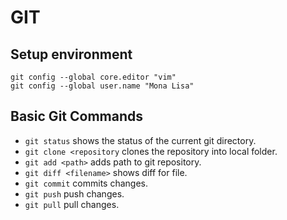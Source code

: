 # GIT

## Setup environment

```
git config --global core.editor "vim"
git config --global user.name "Mona Lisa"
```

## Basic Git Commands

- `git status` shows the status of the current git directory.
- `git clone <repository` clones the repository into local folder.
- `git add <path>` adds path to git repository.
- `git diff <filename>` shows diff for file.
- `git commit` commits changes.
- `git push` push changes.
- `git pull` pull changes.
